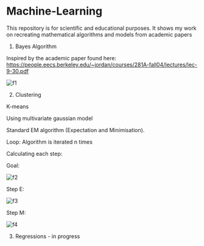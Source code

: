 # Machine-Learning
This repository is for scientific and educational purposes. 
It shows my work on recreating mathematical algorithms and models from academic papers 


1. Bayes Algorithm 

Inspired by the academic paper found here: https://people.eecs.berkeley.edu/~jordan/courses/281A-fall04/lectures/lec-9-30.pdf


![f1]

2. Clustering 

K-means


Using multivariate gaussian model 

Standard EM algorithm (Expectation and Minimisation).

Loop: Algorithm is iterated n times 

Calculating each step:

Goal:

![f2]



Step E:

![f3]



Step M:

![f4]



3. Regressions - in progress



[f1]: https://i.imgur.com/GQLfc7c.png

[f2]: https://i.imgur.com/fobHCXR.png
[f3]: https://i.imgur.com/zzqw6KS.png
[f4]:https://i.imgur.com/jMTYlXB.png
